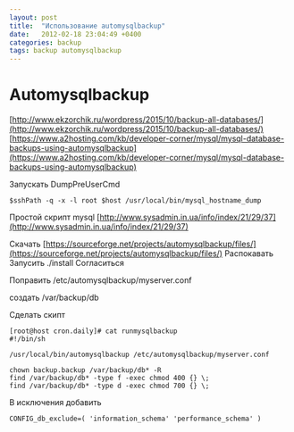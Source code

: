 ```yaml
---
layout: post
title:  "Использование automysqlbackup"
date:   2012-02-18 23:04:49 +0400
categories: backup
tags: backup automysqlbackup
---
```


# Automysqlbackup
[http://www.ekzorchik.ru/wordpress/2015/10/backup-all-databases/](http://www.ekzorchik.ru/wordpress/2015/10/backup-all-databases/)
[https://www.a2hosting.com/kb/developer-corner/mysql/mysql-database-backups-using-automysqlbackup](https://www.a2hosting.com/kb/developer-corner/mysql/mysql-database-backups-using-automysqlbackup)


Запускать  DumpPreUserCmd
```
$sshPath -q -x -l root $host /usr/local/bin/mysql_hostname_dump
```



Простой скрипт mysql
[http://www.sysadmin.in.ua/info/index/21/29/37](http://www.sysadmin.in.ua/info/index/21/29/37)


Скачать
[https://sourceforge.net/projects/automysqlbackup/files/](https://sourceforge.net/projects/automysqlbackup/files/)
Распокавать
Запусить ./install
Согласиться

Поправить
/etc/automysqlbackup/myserver.conf

создать /var/backup/db

Сделать скипт
```
[root@host cron.daily]# cat runmysqlbackup 
#!/bin/sh

/usr/local/bin/automysqlbackup /etc/automysqlbackup/myserver.conf

chown backup.backup /var/backup/db* -R
find /var/backup/db* -type f -exec chmod 400 {} \;
find /var/backup/db* -type d -exec chmod 700 {} \;
```

В исключения добавить
```
CONFIG_db_exclude=( 'information_schema' 'performance_schema' )
```